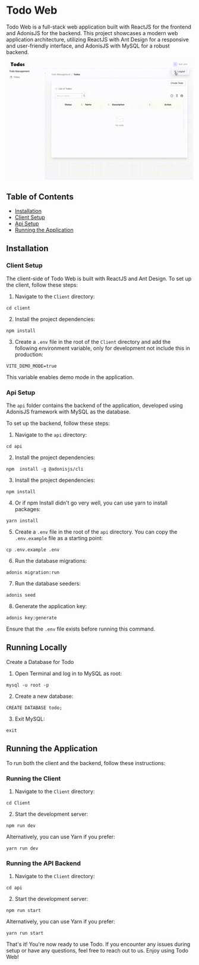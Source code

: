 # Todo Web

Todo Web is a full-stack web application built with ReactJS for the frontend and AdonisJS for the backend. This project showcases a modern web application architecture, utilizing ReactJS with Ant Design for a responsive and user-friendly interface, and AdonisJS with MySQL for a robust backend.

<!-- display recording gif here on folder ./recording/todo.gif -->
![Recording](./recording/todo.gif)

## Table of Contents
-   [Installation](doc:linking-to-pages#installation)
-   [Client Setup](doc:linking-to-pages#client-setup)
-   [Api Setup](doc:linking-to-pages#Api-setup)
-   [Running the Application](doc:linking-to-pages#running-the-application)

## Installation

### Client Setup

The client-side of Todo Web is built with ReactJS and Ant Design. To set up the client, follow these steps:

1.  Navigate to the  `Client`  directory:

```
cd client
```

2.  Install the project dependencies:

```
npm install
```

3.  Create a  `.env`  file in the root of the  `Client`  directory and add the following environment variable, only for development not include this in production:

```
VITE_DEMO_MODE=true
```

This variable enables demo mode in the application.

### Api Setup

The `api` folder contains the backend of the application, developed using AdonisJS framework with MySQL as the database.

To set up the backend, follow these steps:

1.  Navigate to the  `api`  directory:

```
cd api
```

2.  Install the project dependencies:

```
npm  install -g @adonisjs/cli
```

3.  Install the project dependencies:

```
npm install
```

4.  Or if npm Install didn't go very well, you can use yarn to install packages:

```
yarn install
```

5.  Create a  `.env`  file in the root of the  `api`  directory. You can copy the  `.env.example`  file as a starting point:

```
cp .env.example .env
```

6.  Run the database migrations:

```
adonis migration:run
```


7.  Run the database seeders:

```
adonis seed
```

8.  Generate the application key:

```
adonis key:generate
```

Ensure that the `.env` file exists before running this command.

## Running Locally

Create a Database for Todo

1. Open Terminal and log in to MySQL as root:

```
mysql -u root -p
```

2. Create a new database:

```
CREATE DATABASE todo;
```

3. Exit MySQL:

```
exit
```

## Running the Application

To run both the client and the backend, follow these instructions:

### Running the Client

1.  Navigate to the  `Client`  directory:

```
cd Client
```

2.  Start the development server:

```
npm run dev
```

Alternatively, you can use Yarn if you prefer:

```
yarn run dev
```

### Running the API Backend

1.  Navigate to the  `Client`  directory:

```
cd api
```

2.  Start the development server:

```
npm run start
```

Alternatively, you can use Yarn if you prefer:

```
yarn run start
```

That's it! You're now ready to use Todo. If you encounter any issues during setup or have any questions, feel free to reach out to us. Enjoy using Todo Web!